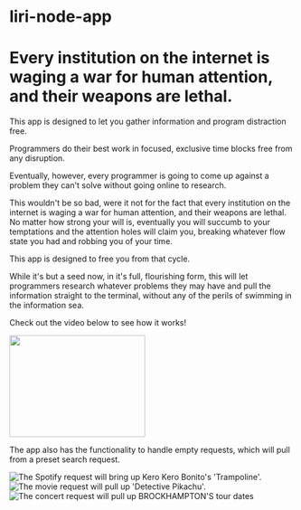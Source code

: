 # liri-node-app
# Every institution on the internet is waging a war for human attention, and their weapons are lethal. 
This app is designed to let you gather information and program distraction free. 


Programmers do their best work in focused, exclusive time blocks free from any disruption. 

Eventually, however, every programmer is going to come up against a problem they can't solve without going online to research.

This wouldn't be so bad, were it not for the fact that every institution on the internet is waging a war for human attention, and their weapons are lethal. No matter how strong your will is, eventually you will succumb to your temptations and the attention holes will claim you, breaking whatever flow state you had and robbing you of your time. 

This app is designed to free you from that cycle. 

While it's but a seed now, in it's full, flourishing form, this will let programmers research whatever problems they may have and 
pull the information straight to the terminal, without any of the perils of swimming in the information sea. 

Check out the video below to see how it works!

<a href="https://www.youtube.com/watch?v=wYAPC-3ClhY&feature=youtu.be" target="_blank">
<img src="http://img.youtube.com/vi/v=wYAPC-3ClhY/100.jpg" 
width="240" height="180"/></a>

The app also has the functionality to handle empty requests, which will pull from a preset search request. 

![The Spotify request will bring up Kero Kero Bonito's 'Trampoline'.](./spotify-empty-request)
![The movie request will pull up 'Detective Pikachu'.](./omdb-empty-request)
![The concert request will pull up BROCKHAMPTON'S tour dates](./concert-empty-request)